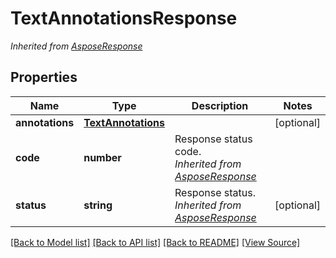 # TextAnnotationsResponse


*Inherited from [AsposeResponse](AsposeResponse.md)*
## Properties
Name | Type | Description | Notes
------------ | ------------- | ------------- | -------------
**annotations** | [**TextAnnotations**](TextAnnotations.md) |  | [optional]
**code** | **number** | Response status code.<br />*Inherited from [AsposeResponse](AsposeResponse.md)* | 
**status** | **string** | Response status.<br />*Inherited from [AsposeResponse](AsposeResponse.md)* | [optional]

[[Back to Model list]](../README.md#documentation-for-models) [[Back to API list]](../README.md#documentation-for-api-endpoints) [[Back to README]](../README.md) [[View Source]](../src/models/textAnnotationsResponse.ts)

